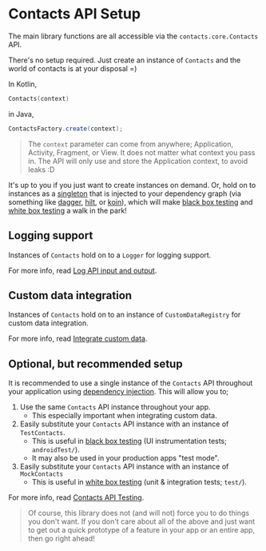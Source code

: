 # Contacts API Setup

The main library functions are all accessible via the `contacts.core.Contacts` API.

There's no setup required. Just create an instance of `Contacts` and the world of contacts is at
your disposal =)

In Kotlin,

```kotlin
Contacts(context)
```

in Java,

```java
ContactsFactory.create(context);
```

> The `context` parameter can come from anywhere; Application, Activity, Fragment, or View. It does
> not matter what context you pass in. The API will only use and store the Application context, to
> avoid leaks :D

It's up to you if you just want to create instances on demand. Or, hold on to instances as a 
[singleton][singleton] that is injected to your dependency graph (via something like 
[dagger][dagger], [hilt][hilt], or [koin][koin]), which will make 
[black box testing][black-box-testing] and [white box testing][white-box-testing] a walk in the
park!

## Logging support

Instances of `Contacts` hold on to a `Logger` for logging support.

For more info, read [Log API input and output](/docs/log/log-api-input-output.md).

## Custom data integration

Instances of `Contacts` hold on to an instance of `CustomDataRegistry` for custom data integration.

For more info, read [Integrate custom data](/docs/customdata/integrate-custom-data.md).

## Optional, but recommended setup

It is recommended to use a single instance of the `Contacts` API throughout your application using 
[dependency injection][di]. This will allow you to;

1. Use the same `Contacts` API instance throughout your app.
    - This especially important when integrating custom data.
2. Easily substitute your `Contacts` API instance with an instance of `TestContacts`.
    - This is useful in [black box testing][black-box-testing] (UI instrumentation tests; `androidTest/`).
    - It may also be used in your production apps "test mode".
3. Easily substitute your `Contacts` API instance with an instance of `MockContacts`
    - This is useful in [white box testing][white-box-testing] (unit & integration tests; `test/`).
    
For more info, read [Contacts API Testing](/docs/testing/testing.md).
    
> Of course, this library does not (and will not) force you to do things you don't want. If you 
> don't care about all of the above and just want to get out a quick prototype of a feature in your 
> app or an entire app, then go right ahead! 

[singleton]: https://en.wikipedia.org/wiki/Singleton_pattern
[dagger]: https://developer.android.com/training/dependency-injection/dagger-android
[hilt]: https://developer.android.com/training/dependency-injection/hilt-android
[koin]: https://insert-koin.io
[black-box-testing]: https://en.wikipedia.org/wiki/Black-box_testing
[white-box-testing]: https://en.wikipedia.org/wiki/White-box_testing
[di]: https://developer.android.com/training/dependency-injection